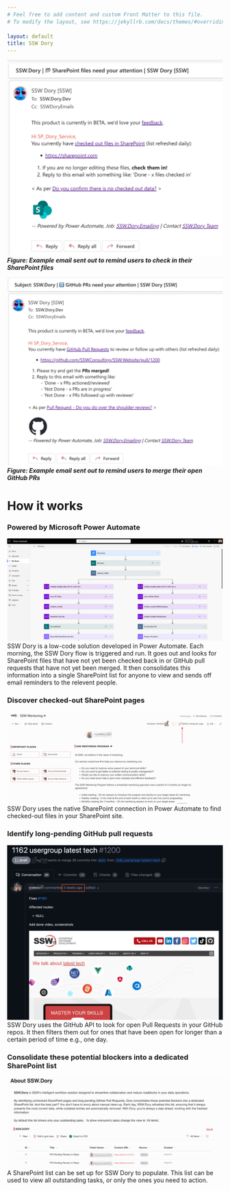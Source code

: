 ```yaml
---
# Feel free to add content and custom Front Matter to this file.
# To modify the layout, see https://jekyllrb.com/docs/themes/#overriding-theme-defaults

layout: default
title: SSW Dory
---
```

![Email SharePoint](./assets/img/email-sharepoint.png)
***Figure: Example email sent out to remind users to check in their SharePoint files***

![Email GitHub](./assets/img/email-github.png)
***Figure: Example email sent out to remind users to merge their open GitHub PRs***

# How it works

### Powered by Microsoft Power Automate
![SSW.Dory Power Automate flow](./assets/img/dory-power-automate.png)
SSW Dory is a low-code solution developed in Power Automate. Each morning, the SSW Dory flow is triggered and run. It goes out and looks for SharePoint files that have not yet been checked back in or GitHub pull requests that have not yet been merged. It then consolidates this information into a single SharePoint list for anyone to view and sends off email reminders to the relevent people. 

### Discover checked-out SharePoint pages
![Checked out SharePoint file](./assets/img/old-sharepoint.png)
SSW Dory uses the native SharePoint connection in Power Automate to find checked-out files in your SharePoint site. 

### Identify long-pending GitHub pull requests
![Stale GitHub PR](./assets/img/old-github.png)
SSW Dory uses the GitHub API to look for open Pull Requests in your GitHub repos. It then filters them out for ones that have been open for longer than a certain period of time e.g., one day. 

### Consolidate these potential blockers into a dedicated SharePoint list
![Sharepoint list](./assets/img/sharepoint-list.png)
A SharePoint list can be set up for SSW Dory to populate. This list can be used to view all outstanding tasks, or only the ones you need to action.